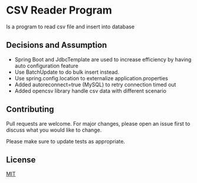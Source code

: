 # CSV Reader ProgramIs a program to read csv file and insert into database## Decisions and Assumption- Spring Boot and JdbcTemplate are used to increase efficiency by having auto configuration feature- Use BatchUpdate to do bulk insert instead.- Use spring.config.location to externalize application.properties - Added autoreconnect=true (MySQL) to retry connection timed out - Added opencsv library handle csv data with different scenario## ContributingPull requests are welcome. For major changes, please open an issue first to discuss what you would like to change.Please make sure to update tests as appropriate.## License[MIT](https://choosealicense.com/licenses/mit/)